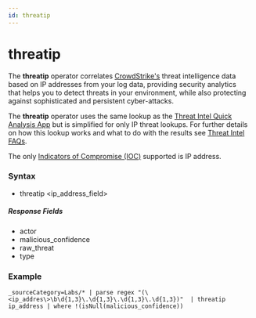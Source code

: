 ```yaml
---
id: threatip
---
```


# threatip

The **threatip** operator
correlates [CrowdStrike's](https://www.crowdstrike.com/sumologic/ "https://www.crowdstrike.com/sumologic/") threat
intelligence data based on IP addresses from your log data, providing
security analytics that helps you to detect threats in your environment,
while also protecting against sophisticated and persistent
cyber-attacks.

The **threatip** operator uses the same lookup as the [Threat Intel
Quick Analysis
App](../../../07Sumo-Logic-Apps/22Security_and_Threat_Detection/Threat_Intel_Quick_Analysis/01Threat-Intel-Quick-Analysis-App-Dashboard.md "Install the Threat Intel Quick Analysis App and view the Dashboards") but
is simplified for only IP threat lookups. For further details on how
this lookup works and what to do with the results see [Threat Intel
FAQs](../../../07Sumo-Logic-Apps/22Security_and_Threat_Detection/Threat_Intel_Quick_Analysis/03_Threat-Intel-FAQ.md "Threat Intel FAQ").

The only [Indicators of Compromise
(IOC)](../../../07Sumo-Logic-Apps/22Security_and_Threat_Detection/Threat_Intel_Quick_Analysis/03_Threat-Intel-FAQ.md "Threat Intel FAQ")
supported is IP address.

### Syntax

-   threatip \<ip_address_field\>

##### Response Fields

-   actor
-   malicious_confidence
-   raw_threat
-   type

### Example

`_sourceCategory=Labs/* | parse regex "(\<ip_addres\>\b\d{1,3}\.\d{1,3}\.\d{1,3}\.\d{1,3})"  | threatip ip_address | where !(isNull(malicious_confidence))`

 
